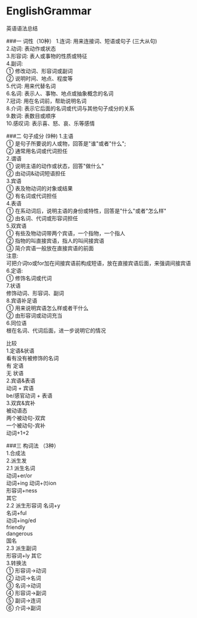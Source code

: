 # EnglishGrammar
英语语法总结

###一 词性（10种）
1.连词: 用来连接词、短语或句子  (三大从句)  
2.动词: 表动作或状态  
3.形容词: 表人或事物的性质或特征  
4.副词:  
  ① 修改动词、形容词或副词  
  ② 说明时间、地点、程度等  
5.代词: 用来代替名词  
6.名词: 表示人、事物、地点或抽象概念的名词  
7.冠词: 用在名词前，帮助说明名词  
8.介词: 表示它后面的名词或代词与其他句子成分的关系  
9.数词: 表数目或顺序  
10.感叹词: 表示喜、怒、哀、乐等感情  

###二 句子成分 (9种)
1.主语  
  ① 是句子所要说的人或物，回答是"谁"或者"什么";  
  ② 通常用名词或代词担任  
2.谓语  
  ① 说明主语的动作或状态，回答"做什么"  
  ② 由动词&动词短语担任  
3.宾语  
  ① 表及物动词的对象或结果  
  ② 有名词或代词担任  
4.表语  
  ① 在系动词后，说明主语的身份或特性，回答是"什么"或者"怎么样"  
  ② 由名词、代词或形容词担任  
5.双宾语  
  ① 有些及物动词带两个宾语，一个指物，一个指人  
  ② 指物的叫直接宾语，指人的叫间接宾语  
  ③ 简介宾语一般放在直接宾语的前面  
  注意:  
    可把介词to或for加在间接宾语前构成短语，放在直接宾语后面，来强调间接宾语  
6.定语:  
  ① 修饰名词或代词  
7.状语  
  修饰动词、形容词、副词  
8.宾语补足语  
  ① 用来说明宾语怎么样或者干什么  
  ② 由形容词或动词充当  
6.同位语  
  根在名词、代词后面，进一步说明它的情况  

比较  
1.定语&状语  
  看有没有被修饰的名词  
    有  定语  
    无  状语  
2.宾语&表语  
  动词 + 宾语  
  be/感官动词 + 表语  
3.双宾&宾补  
  被动语态  
    两个被动句-双宾  
    一个被动句-宾补  
  动词+1+2  

###三 构词法 （3种）  
1.合成法  
2.派生发  
  2.1 派生名词  
     动词+er/or  
     动词+ing 
     动词+(t)ion  
     形容词+ness  
     其它  
  2.2 派生形容词
     名词+y   
     名词+ful   
     动词+ing/ed    
     friendly  
     dangerous   
     国名  
  2.3 派生副词  
     形容词+ly   其它  
3.转换法  
  ① 形容词->动词  
  ② 动词->名词  
  ③ 名词->动词  
  ④ 形容词->副词  
  ⑤ 副词->连词  
  ⑥ 介词->副词  